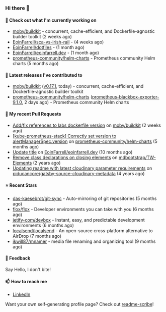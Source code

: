 ### Hi there 👋

#### 👷 Check out what I'm currently working on

- [moby/buildkit](https://github.com/moby/buildkit) - concurrent, cache-efficient, and Dockerfile-agnostic builder toolkit (2 weeks ago)
- [EoinFarrell/sca-vs-irish-rail](https://github.com/EoinFarrell/sca-vs-irish-rail) -  (4 weeks ago)
- [EoinFarrell/dotfiles](https://github.com/EoinFarrell/dotfiles) -  (1 month ago)
- [EoinFarrell/eoinfarrell.dev](https://github.com/EoinFarrell/eoinfarrell.dev) -  (1 month ago)
- [prometheus-community/helm-charts](https://github.com/prometheus-community/helm-charts) - Prometheus community Helm charts (5 months ago)

#### 🔭 Latest releases I've contributed to

- [moby/buildkit](https://github.com/moby/buildkit) ([v0.17.1](https://github.com/moby/buildkit/releases/tag/v0.17.1), today) - concurrent, cache-efficient, and Dockerfile-agnostic builder toolkit
- [prometheus-community/helm-charts](https://github.com/prometheus-community/helm-charts) ([prometheus-blackbox-exporter-9.1.0](https://github.com/prometheus-community/helm-charts/releases/tag/prometheus-blackbox-exporter-9.1.0), 2 days ago) - Prometheus community Helm charts

#### 🔨 My recent Pull Requests

- [Add/fix references to labs dockerfile version](https://github.com/moby/buildkit/pull/5447) on [moby/buildkit](https://github.com/moby/buildkit) (2 weeks ago)
- [[kube-prometheus-stack] Correctly set version to alertManagerSpec.version](https://github.com/prometheus-community/helm-charts/pull/4561) on [prometheus-community/helm-charts](https://github.com/prometheus-community/helm-charts) (5 months ago)
- [Update title](https://github.com/EoinFarrell/eoinfarrell.dev/pull/29) on [EoinFarrell/eoinfarrell.dev](https://github.com/EoinFarrell/eoinfarrell.dev) (10 months ago)
- [Remove class declarations on closing elements](https://github.com/mdbootstrap/TW-Elements/pull/1071) on [mdbootstrap/TW-Elements](https://github.com/mdbootstrap/TW-Elements) (2 years ago)
- [Updating readme with latest cloudinary parameter requirements](https://github.com/piducancore/gatsby-source-cloudinary-metadata/pull/1) on [piducancore/gatsby-source-cloudinary-metadata](https://github.com/piducancore/gatsby-source-cloudinary-metadata) (4 years ago)

#### ⭐ Recent Stars

- [das-kaesebrot/git-sync](https://github.com/das-kaesebrot/git-sync) - Auto-mirroring of git repositories (5 months ago)
- [flox/flox](https://github.com/flox/flox) - Developer environments you can take with you (6 months ago)
- [jetify-com/devbox](https://github.com/jetify-com/devbox) - Instant, easy, and predictable development environments (6 months ago)
- [localsend/localsend](https://github.com/localsend/localsend) - An open-source cross-platform alternative to AirDrop (7 months ago)
- [jkwill87/mnamer](https://github.com/jkwill87/mnamer) - media file renaming and organizing tool (9 months ago)

#### 💬 Feedback

Say Hello, I don't bite!

#### 📫 How to reach me

- [LinkedIn](https://www.linkedin.com/in/eoinfarrell/)

Want your own self-generating profile page? Check out [readme-scribe](https://github.com/muesli/readme-scribe)!

